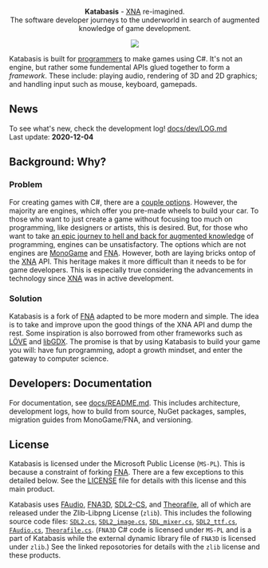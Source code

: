 <p align="center">
  <b>Katabasis</b> - <a href=https://en.wikipedia.org/wiki/Microsoft_XNA>XNA</a> re-imagined.</br>The software developer journeys to the underworld in search of augmented knowledge of game development.</a>
</p>
<p align="center">
    <img src="https://github.com/craftworkgames/Katabasis/workflows/Build%20test%20deploy/badge.svg"/>
</p>

Katabasis is built for [programmers](https://en.wikipedia.org/wiki/Programmer) to make games using C#. It's not an engine, but rather some fundemental APIs glued together to form a *framework*. These include: playing audio, rendering of 3D and 2D graphics; and handling input such as mouse, keyboard, gamepads.

## News

To see what's new, check the development log! [docs/dev/LOG.md](docs/dev/LOG.md)  
Last update: **2020-12-04**

## Background: Why?

### Problem

For creating games with C#, there are a [couple options](https://dotnet.microsoft.com/apps/games/engines). However, the majority are engines, which offer you pre-made wheels to build your car. To those who want to just create a game without focusing too much on programming, like designers or artists, this is desired. But, for those who want to take [an epic journey to hell and back for augmented knowledge](https://en.wikipedia.org/wiki/Katabasis#Trip_into_the_underworld) of programming, engines can be unsatisfactory. The options which are not engines are [MonoGame](https://github.com/MonoGame/MonoGame) and [FNA](https://github.com/FNA-XNA/FNA). However, both are laying bricks ontop of the [XNA](https://en.wikipedia.org/wiki/Microsoft_XNA) API. This heritage makes it more difficult than it needs to be for game developers. This is especially true considering the advancements in technology since [XNA](https://en.wikipedia.org/wiki/Microsoft_XNA) was in active development.

### Solution

Katabasis is a fork of [FNA](https://github.com/FNA-XNA/FNA) adapted to be more modern and simple. The idea is to take and improve upon the good things of the XNA API and dump the rest. Some inspiration is also borrowed from other frameworks such as [LÖVE](https://love2d.org) and [libGDX](https://libgdx.badlogicgames.com). The promise is that by using Katabasis to build your game you will: have fun programming, adopt a growth mindset, and enter the gateway to computer science.

## Developers: Documentation

For documentation, see [docs/README.md](docs/README.md). This includes architecture, development logs, how to build from source, NuGet packages, samples, migration guides from MonoGame/FNA, and versioning.

## License

Katabasis is licensed under the Microsoft Public License (`MS-PL`). This is because a constraint of forking [FNA](https://github.com/FNA-XNA/FNA). There are a few exceptions to this detailed below. See the [LICENSE](LICENSE) file for details with this license and this main product.

Katabasis uses [FAudio](https://github.com/FNA-XNA/FAudio), [FNA3D](https://github.com/FNA-XNA/FNA3D), [SDL2-CS](https://github.com/flibitijibibo/SDL2-CS), and [Theorafile](https://github.com/FNA-XNA/Theorafile), all of which are released under the Zlib-Libpng License (`zlib`). This includes the following source code files: [`SDL2.cs`](src/dotnet/projects/production/Katabasis.Framework/SDL2/SDL2.cs), [`SDL2_image.cs`](src/dotnet/projects/production/Katabasis.Framework/SDL2/SDL2_image.cs), [`SDL_mixer.cs`](src/dotnet/projects/production/Katabasis.Framework/SDL2/SDL2_mixer.cs), [`SDL2_ttf.cs`](src/dotnet/projects/production/Katabasis.Framework/SDL2/SDL2_ttf.cs), [`FAudio.cs`](src/dotnet/projects/production/Katabasis.Framework/FAudio.cs), [`Theorafile.cs`](src/dotnet/projects/production/Katabasis.Framework/Theorafile.cs). (`FNA3D` C# code is licensed under `MS-PL` and is a part of Katabasis while the external dynamic library file of `FNA3D` is licensed under `zlib`.) See the linked reposotories for details with the `zlib` license and these products.
